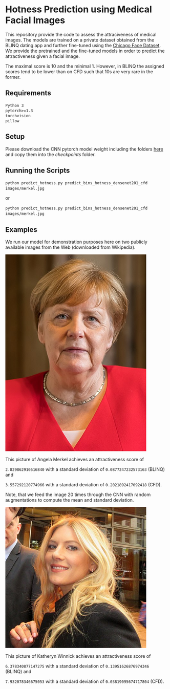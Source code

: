 # Hotness Prediction using Medical Facial Images

This repository provide the code to assess the attraciveness of medical images.
The models are trained on a private dataset obtained from the BLINQ dating app and further fine-tuned using the [Chicago Face Dataset](https://chicagofaces.org/default/). We provide the pretrained and the fine-tuned models in order to predict the attractiveness given a facial image.

The maximal score is 10 and the minimal 1. However, in BLINQ the assigned scores tend to be lower than on CFD such that 10s are very rare in the former.


## Requirements
```
Python 3
pytorch>=1.3
torchvision
pillow
```
## Setup

Please download the CNN pytorch model weight including the folders [here](https://drive.google.com/drive/folders/1T3ixZq2LFCq-tV2MOv2TD8ElHlmPR2qR?usp=sharing) and copy them into the _checkpoints_ folder. 

## Running the Scripts

`python predict_hotness.py predict_bins_hotness_densenet201_cfd images/merkel.jpg`

or

`python predict_hotness.py predict_bins_hotness_densenet201_cfd images/merkel.jpg`

## Examples

We run our model for demonstration purposes here on two publicly available images from the Web (downloaded from Wikipedia).

![alt text](https://github.com/2006pmach/facial_attractiveness_prediction/blob/main/images/Angela_Merkel_wikipedia.jpg "Angela Merkel")

This picture of Angela Merkel achieves an attractiveness score of 

`2.829862910516840` with a standard deviation of `0.0877247232573163` (BLINQ) and 

`3.557292120774966` with a standard deviation of `0.2021892417092418` (CFD). 

Note, that we feed the image 20 times through the CNN with random augmentations to compute the mean and standard deviation.

![alt text](https://github.com/2006pmach/facial_attractiveness_prediction/blob/main/images/Katheryn_Winnick_wikipedia.jpg "Katheryn Winnick")

This picture of Katheryn Winnick achieves an attractiveness score of 

`6.378340877147275` with a standard deviation of `0.13951626876974346` (BLINQ) and 

`7.932078346675053` with a standard deviation of `0.03819095674717804` (CFD). 
